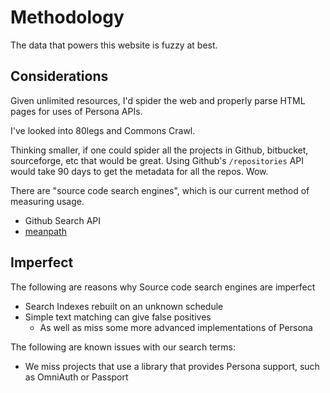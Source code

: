 # Methodology

The data that powers this website is fuzzy at best.

## Considerations

Given unlimited resources, I'd spider the web and properly parse HTML pages for uses of Persona APIs.

I've looked into 80legs and Commons Crawl.

Thinking smaller, if one could spider all the projects in Github, bitbucket, sourceforge, etc that would be great. Using Github's `/repositories` API would take 90 days to get the metadata for all the repos. Wow.

There are "source code search engines", which is our current method of measuring usage.

* Github Search API
* [meanpath](https://meanpath.com/)

## Imperfect
The following are reasons why Source code search engines are imperfect
* Search Indexes rebuilt on an unknown schedule
* Simple text matching can give false positives
  * As well as miss some more advanced implementations of Persona

The following are known issues with our search terms:

* We miss projects that use a library that provides Persona support, such as OmniAuth or Passport